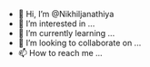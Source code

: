 - 👋 Hi, I’m @Nikhiljanathiya
- 👀 I’m interested in ...
- 🌱 I’m currently learning ...
- 💞️ I’m looking to collaborate on ...
- 📫 How to reach me ...

<!---
Nikhiljanathiya/Nikhiljanathiya is a ✨ special ✨ repository because its `README.md` (this file) appears on your GitHub profile.
You can click the Preview link to take a look at your changes.
--->

